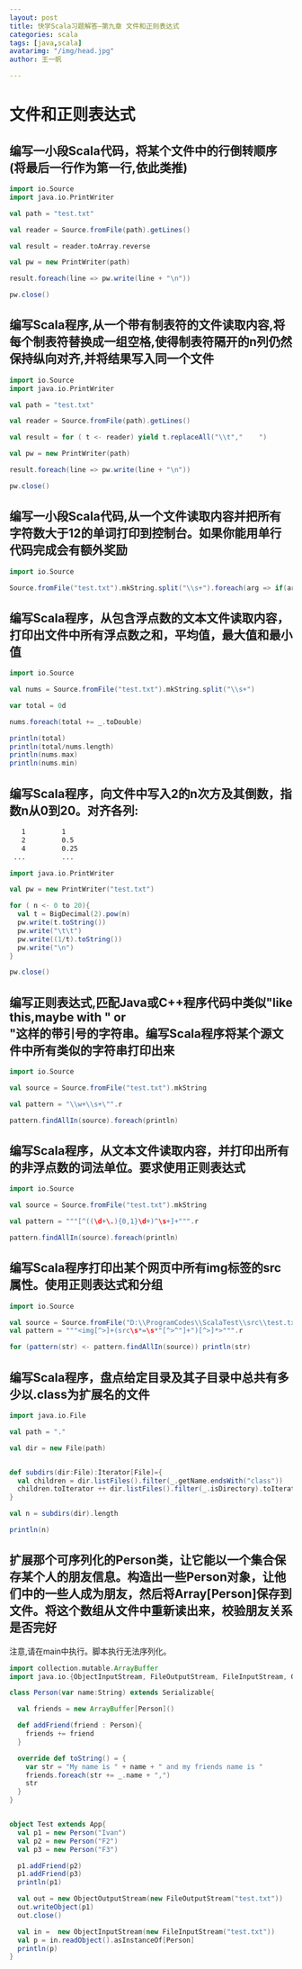 ```yaml
---
layout: post
title: 快学Scala习题解答—第九章 文件和正则表达式
categories: scala
tags: [java,scala]
avatarimg: "/img/head.jpg"
author: 王一帆

---
```


文件和正则表达式
================

编写一小段Scala代码，将某个文件中的行倒转顺序(将最后一行作为第一行,依此类推)
----------------------------------------------------------------------------

```scala
import io.Source
import java.io.PrintWriter

val path = "test.txt"

val reader = Source.fromFile(path).getLines()

val result = reader.toArray.reverse

val pw = new PrintWriter(path)

result.foreach(line => pw.write(line + "\n"))

pw.close()
```

编写Scala程序,从一个带有制表符的文件读取内容,将每个制表符替换成一组空格,使得制表符隔开的n列仍然保持纵向对齐,并将结果写入同一个文件
----------------------------------------------------------------------------------------------------------------------------------

```scala
import io.Source
import java.io.PrintWriter

val path = "test.txt"

val reader = Source.fromFile(path).getLines()

val result = for ( t <- reader) yield t.replaceAll("\\t","    ")

val pw = new PrintWriter(path)

result.foreach(line => pw.write(line + "\n"))

pw.close()
```

<!-- more -->

编写一小段Scala代码,从一个文件读取内容并把所有字符数大于12的单词打印到控制台。如果你能用单行代码完成会有额外奖励
----------------------------------------------------------------------------------------------------------------

```scala
import io.Source

Source.fromFile("test.txt").mkString.split("\\s+").foreach(arg => if(arg.length > 12) println(arg))
```

编写Scala程序，从包含浮点数的文本文件读取内容，打印出文件中所有浮点数之和，平均值，最大值和最小值
-------------------------------------------------------------------------------------------------

```scala
import io.Source

val nums = Source.fromFile("test.txt").mkString.split("\\s+")

var total = 0d

nums.foreach(total += _.toDouble)

println(total)
println(total/nums.length)
println(nums.max)
println(nums.min)
```

编写Scala程序，向文件中写入2的n次方及其倒数，指数n从0到20。对齐各列:
--------------------------------------------------------------------

```sh
   1         1
   2         0.5
   4         0.25
 ...         ...
```

```scala
import java.io.PrintWriter

val pw = new PrintWriter("test.txt")

for ( n <- 0 to 20){
  val t = BigDecimal(2).pow(n)
  pw.write(t.toString())
  pw.write("\t\t")
  pw.write((1/t).toString())
  pw.write("\n")
}

pw.close()
```

编写正则表达式,匹配Java或C++程序代码中类似"like this,maybe with " or\
"这样的带引号的字符串。编写Scala程序将某个源文件中所有类似的字符串打印出来
--------------------------------------------------------------------------

```scala
import io.Source

val source = Source.fromFile("test.txt").mkString

val pattern = "\\w+\\s+\"".r

pattern.findAllIn(source).foreach(println)
```

编写Scala程序，从文本文件读取内容，并打印出所有的非浮点数的词法单位。要求使用正则表达式
---------------------------------------------------------------------------------------

```scala
import io.Source

val source = Source.fromFile("test.txt").mkString

val pattern = """[^((\d+\.){0,1}\d+)^\s+]+""".r

pattern.findAllIn(source).foreach(println)
```

编写Scala程序打印出某个网页中所有img标签的src属性。使用正则表达式和分组
-----------------------------------------------------------------------

```scala
import io.Source

val source = Source.fromFile("D:\\ProgramCodes\\ScalaTest\\src\\test.txt").mkString
val pattern = """<img[^>]+(src\s*=\s*"[^>^"]+")[^>]*>""".r

for (pattern(str) <- pattern.findAllIn(source)) println(str)

```

编写Scala程序，盘点给定目录及其子目录中总共有多少以.class为扩展名的文件
-----------------------------------------------------------------------

```scala
import java.io.File

val path = "."

val dir = new File(path)


def subdirs(dir:File):Iterator[File]={
  val children = dir.listFiles().filter(_.getName.endsWith("class"))
  children.toIterator ++ dir.listFiles().filter(_.isDirectory).toIterator.flatMap(subdirs _)
}

val n = subdirs(dir).length

println(n)
```

扩展那个可序列化的Person类，让它能以一个集合保存某个人的朋友信息。构造出一些Person对象，让他们中的一些人成为朋友，然后将Array[Person]保存到文件。将这个数组从文件中重新读出来，校验朋友关系是否完好
---------------------------------------------------------------------------------------------------------------------------------------------------------------------------------------------------

注意,请在main中执行。脚本执行无法序列化。

```scala
import collection.mutable.ArrayBuffer
import java.io.{ObjectInputStream, FileOutputStream, FileInputStream, ObjectOutputStream}

class Person(var name:String) extends Serializable{

  val friends = new ArrayBuffer[Person]()

  def addFriend(friend : Person){
    friends += friend
  }

  override def toString() = {
    var str = "My name is " + name + " and my friends name is "
    friends.foreach(str += _.name + ",")
    str
  }
}


object Test extends App{
  val p1 = new Person("Ivan")
  val p2 = new Person("F2")
  val p3 = new Person("F3")

  p1.addFriend(p2)
  p1.addFriend(p3)
  println(p1)

  val out = new ObjectOutputStream(new FileOutputStream("test.txt"))
  out.writeObject(p1)
  out.close()

  val in =  new ObjectInputStream(new FileInputStream("test.txt"))
  val p = in.readObject().asInstanceOf[Person]
  println(p)
}
```
